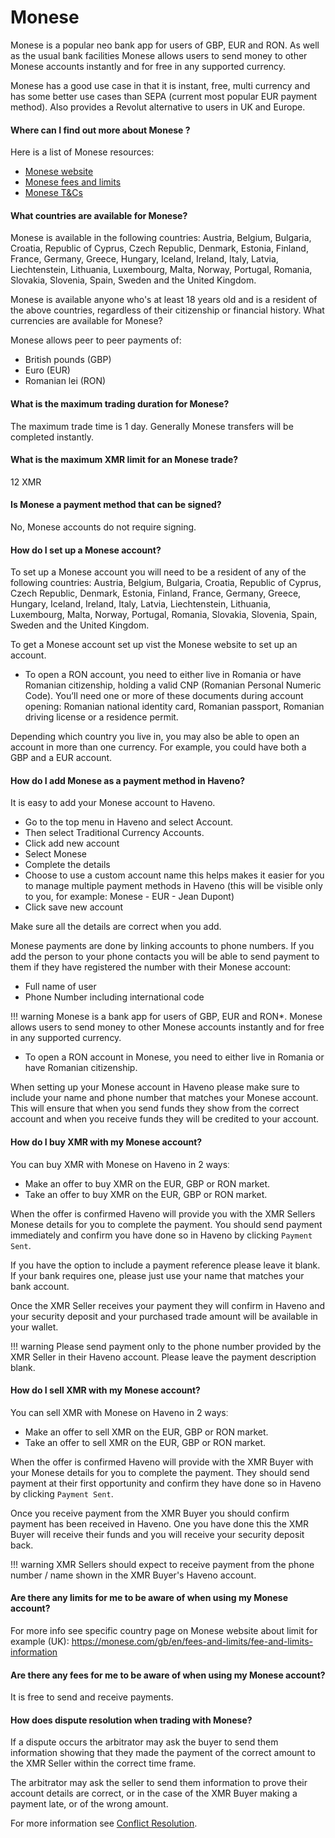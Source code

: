 # Monese

Monese is a popular neo bank app for users of GBP, EUR and RON. As well as the usual bank facilities Monese allows users to send money to other Monese accounts instantly and for free in any supported currency.

Monese has a good use case in that it is instant, free, multi currency and has some better use cases than SEPA (current most popular EUR payment method). Also provides a Revolut alternative to users in UK and Europe.

#### Where can I find out more about Monese ?

Here is a list of Monese resources:

- [Monese website](https://monese.com/)
- [Monese fees and limits](https://monese.com/gb/en/fees-and-limits/fee-and-limits-information)
- [Monese T&Cs](https://monese.com/gb/en/terms)

#### What countries are available for Monese?

Monese is available in the following countries: Austria, Belgium, Bulgaria, Croatia, Republic of Cyprus, Czech Republic, Denmark, Estonia, Finland, France, Germany, Greece, Hungary, Iceland, Ireland, Italy, Latvia, Liechtenstein, Lithuania, Luxembourg, Malta, Norway, Portugal, Romania, Slovakia, Slovenia, Spain, Sweden and the United Kingdom.

Monese is available anyone who's at least 18 years old and is a resident of the above countries, regardless of their citizenship or financial history.
What currencies are available for Monese?

Monese allows peer to peer payments of:

- British pounds (GBP)
- Euro (EUR)
- Romanian lei (RON)

#### What is the maximum trading duration for Monese?

The maximum trade time is 1 day. Generally Monese transfers will be completed instantly.

#### What is the maximum XMR limit for an Monese trade?

12 XMR

#### Is Monese a payment method that can be signed?

No, Monese accounts do not require signing.

#### How do I set up a Monese account?

To set up a Monese account you will need to be a resident of any of the following countries: Austria, Belgium, Bulgaria, Croatia, Republic of Cyprus, Czech Republic, Denmark, Estonia, Finland, France, Germany, Greece, Hungary, Iceland, Ireland, Italy, Latvia, Liechtenstein, Lithuania, Luxembourg, Malta, Norway, Portugal, Romania, Slovakia, Slovenia, Spain, Sweden and the United Kingdom.

To get a Monese account set up vist the Monese website to set up an account.

- To open a RON account, you need to either live in Romania or have Romanian citizenship, holding a valid CNP (Romanian Personal Numeric Code). You’ll need one or more of these documents during account opening: Romanian national identity card, Romanian passport, Romanian driving license or a residence permit.

Depending which country you live in, you may also be able to open an account in more than one currency. For example, you could have both a GBP and a EUR account.

#### How do I add Monese as a payment method in Haveno?

It is easy to add your Monese account to Haveno.

- Go to the top menu in Haveno and select Account.
- Then select Traditional Currency Accounts.
- Click add new account
- Select Monese
- Complete the details
- Choose to use a custom account name this helps makes it easier for you to manage multiple payment methods in Haveno (this will be visible only to you, for example: Monese - EUR - Jean Dupont)
- Click save new account

Make sure all the details are correct when you add.

Monese payments are done by linking accounts to phone numbers. If you add the person to your phone contacts you will be able to send payment to them if they have registered the number with their Monese account:

- Full name of user
- Phone Number including international code

!!! warning
    Monese is a bank app for users of GBP, EUR and RON*. Monese allows users to send money to other Monese accounts instantly and for free in any supported currency.

* To open a RON account in Monese, you need to either live in Romania or have Romanian citizenship.

When setting up your Monese account in Haveno please make sure to include your name and phone number that matches your Monese account. This will ensure that when you send funds they show from the correct account and when you receive funds they will be credited to your account.

#### How do I buy XMR with my Monese account?

You can buy XMR with Monese on Haveno in 2 waysː

- Make an offer to buy XMR on the EUR, GBP or RON market.
- Take an offer to buy XMR on the EUR, GBP or RON market.

When the offer is confirmed Haveno will provide you with the XMR Sellers Monese details for you to complete the payment. You should send payment immediately and confirm you have done so in Haveno by clicking `Payment Sent`.

If you have the option to include a payment reference please leave it blank. If your bank requires one, please just use your name that matches your bank account.

Once the XMR Seller receives your payment they will confirm in Haveno and your security deposit and your purchased trade amount will be available in your wallet.

!!! warning
    Please send payment only to the phone number provided by the XMR Seller in their Haveno account. Please leave the payment description blank.

#### How do I sell XMR with my Monese account?

You can sell XMR with Monese on Haveno in 2 waysː

- Make an offer to sell XMR on the EUR, GBP or RON market.
- Take an offer to sell XMR on the EUR, GBP or RON market.

When the offer is confirmed Haveno will provide with the XMR Buyer with your Monese details for you to complete the payment. They should send payment at their first opportunity and confirm they have done so in Haveno by clicking `Payment Sent`.

Once you receive payment from the XMR Buyer you should confirm payment has been received in Haveno. One you have done this the XMR Buyer will receive their funds and you will receive your security deposit back.

!!! warning
    XMR Sellers should expect to receive payment from the phone number / name shown in the XMR Buyer's Haveno account.

#### Are there any limits for me to be aware of when using my Monese account?

For more info see specific country page on Monese website about limit for example (UK): https://monese.com/gb/en/fees-and-limits/fee-and-limits-information

#### Are there any fees for me to be aware of when using my Monese account?

It is free to send and receive payments.

#### How does dispute resolution when trading with Monese?

If a dispute occurs the arbitrator may ask the buyer to send them information showing that they made the payment of the correct amount to the XMR Seller within the correct time frame.

The arbitrator may ask the seller to send them information to prove their account details are correct, or in the case of the XMR Buyer making a payment late, or of the wrong amount.

For more information see [Conflict Resolution](../conflict-resolution.md).
